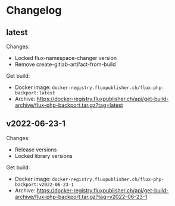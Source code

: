 # Changelog

## latest

Changes:

- Locked flux-namespace-changer version
- Remove create-gitlab-artifact-from-build

Get build:

- Docker image: `docker-registry.fluxpublisher.ch/flux-php-backport:latest`
- Archive: https://docker-registry.fluxpublisher.ch/api/get-build-archive/flux-php-backport.tar.gz?tag=latest

## v2022-06-23-1

Changes:

- Release versions
- Locked library versions

Get build:

- Docker image: `docker-registry.fluxpublisher.ch/flux-php-backport:v2022-06-23-1`
- Archive: https://docker-registry.fluxpublisher.ch/api/get-build-archive/flux-php-backport.tar.gz?tag=v2022-06-23-1
